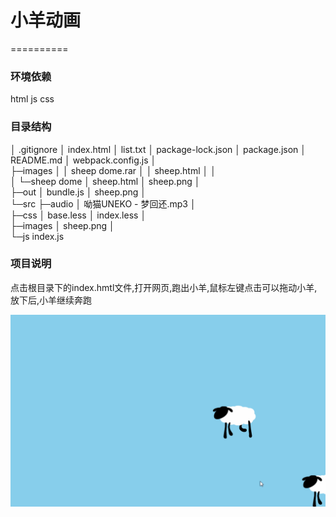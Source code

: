 # 小羊动画

==========
### 环境依赖

html js css

### 目录结构

│  .gitignore
│  index.html
│  list.txt
│  package-lock.json
│  package.json
│  README.md
│  webpack.config.js
│  
├─images
│  │  sheep dome.rar
│  │  sheep.html
│  │  
│  └─sheep dome
│          sheep.html
│          sheep.png
│          
├─out
│      bundle.js
│      sheep.png
│      
└─src
    ├─audio
    │      呦猫UNEKO - 梦回还.mp3
    │      
    ├─css
    │      base.less
    │      index.less
    │      
    ├─images
    │      sheep.png
    │      
    └─js
            index.js

### 项目说明
点击根目录下的index.hmtl文件,打开网页,跑出小羊,鼠标左键点击可以拖动小羊,放下后,小羊继续奔跑


![事列](https://github.com/del427/sheepanimation/raw/master/sheep.gif)
